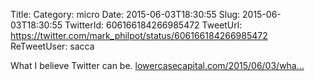 Title: 
Category: micro
Date: 2015-06-03T18:30:55
Slug: 2015-06-03T18:30:55
TwitterId: 606166184266985472
TweetUrl: https://twitter.com/mark_philpot/status/606166184266985472
ReTweetUser: sacca

<i class="fa fa-retweet" aria-hidden="true"></i> What I believe Twitter can be.  [lowercasecapital.com/2015/06/03/wha…](http://lowercasecapital.com/2015/06/03/what-twitter-can-be/)